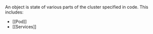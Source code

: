 An object is state of various parts of the cluster specified in code. This includes:
- [[Pod]]
- [[Services]]